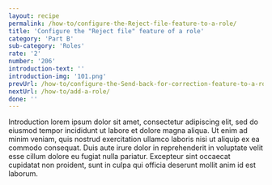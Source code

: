```yaml
---
layout: recipe
permalink: /how-to/configure-the-Reject-file-feature-to-a-role/
title: 'Configure the "Reject file" feature of a role'
category: 'Part B'
sub-category: 'Roles'
rate: '2'
number: '206'
introduction-text: ''
introduction-img: '101.png'
prevUrl: /how-to/configure-the-Send-back-for-correction-feature-to-a-role/
nextUrl: /how-to/add-a-role/
done: ''
---
```


Introduction lorem ipsum dolor sit amet, consectetur adipiscing elit, sed do eiusmod tempor incididunt ut labore et dolore magna aliqua. Ut enim ad minim veniam, quis nostrud exercitation ullamco laboris nisi ut aliquip ex ea commodo consequat. Duis aute irure dolor in reprehenderit in voluptate velit esse cillum dolore eu fugiat nulla pariatur. Excepteur sint occaecat cupidatat non proident, sunt in culpa qui officia deserunt mollit anim id est laborum.

